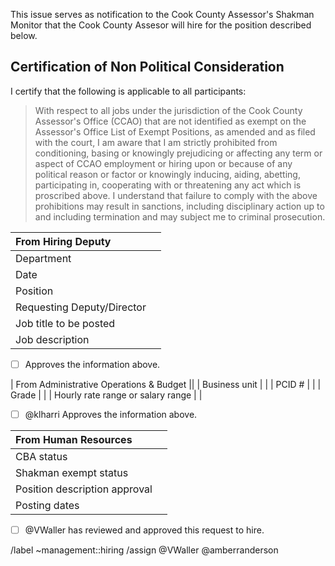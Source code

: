 This issue serves as notification to the Cook County Assessor's Shakman Monitor that the Cook County Assesor will hire for the position described below.

## Certification of Non Political Consideration

I certify that the following is applicable to all participants:

> With respect to all jobs under the jurisdiction of the Cook County Assessor's Office (CCAO) that are not identified as exempt on the Assessor's Office List of Exempt Positions, as amended and as filed with the court, I am aware that I am strictly prohibited from conditioning, basing or knowingly prejudicing or affecting any term or aspect of CCAO employment or hiring upon or because of any political reason or factor or knowingly inducing, aiding, abetting, participating in, cooperating with or threatening any act which is proscribed above. I understand that failure to comply with the above prohibitions may result in sanctions, including disciplinary action up to and including termination and may subject me to criminal prosecution.


| From Hiring Deputy                                                                                  ||
| :----------------------------------------------- | :----------------------------------------------- |
| Department                                       |                                                  |
| Date                                             |                                                  |
| Position                                         |                                                  |
| Requesting Deputy/Director                       |                                                  |
| Job title to be posted                           |                                                  |
| Job description                                  |                                                  |

- [ ] Approves the information above.

| From Administrative Operations & Budget                                                             ||
| Business unit                                    |                                                  |
| PCID #                                           |                                                  |
| Grade                                            |                                                  |
| Hourly rate range or salary range                |                                                  |

- [ ] @klharri Approves the information above.

| From Human Resources                                                                                ||
| :----------------------------------------------- | :----------------------------------------------- |
| CBA status                                       |                                                  |
| Shakman exempt status                            |                                                  |
| Position description approval                    |                                                  |
| Posting dates                                    |                                                  |

- [ ]  @VWaller has reviewed and approved this request to hire.


/label ~management::hiring
/assign @VWaller @amberranderson 